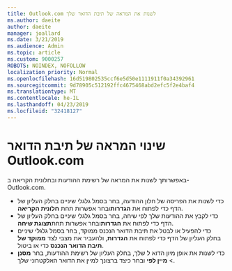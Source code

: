 ```yaml
---
title: Outlook.com לשנות את המראה של תיבת הדואר שלך
ms.author: daeite
author: daeite
manager: joallard
ms.date: 3/21/2019
ms.audience: Admin
ms.topic: article
ms.custom: 9000257
ROBOTS: NOINDEX, NOFOLLOW
localization_priority: Normal
ms.openlocfilehash: 16d519802535ccf6e5d50e1111911f0a34392961
ms.sourcegitcommit: 9d78905c512192ffc4675468abd2efc5f2e4baf4
ms.translationtype: MT
ms.contentlocale: he-IL
ms.lasthandoff: 04/23/2019
ms.locfileid: "32418127"
---
```

# <a name="change-the-look-of-your-outlookcom-mailbox"></a>שינוי המראה של תיבת הדואר Outlook.com

באפשרותך לשנות את המראה של רשימת ההודעות ובחלונית הקריאה ב- Outlook.com.

- כדי לשנות את הפריסה של חלון ההודעה, בחר בסמל גלגלי שיניים בחלק העליון של הדף כדי לפתוח את **הגדרות**ובחר אפשרות תחת **חלונית הקריאה**.
- כדי לקבץ את ההודעות שלך לפי שיחה, בחר בסמל גלגלי שיניים בחלק העליון של הדף כדי לפתוח את **הגדרות**ובחר אפשרות תחת**תצוגת שיחה**.
- כדי להפעיל או לבטל את תיבת הדואר הנכנס ממוקד, בחר בסמל גלגלי שיניים בחלק העליון של הדף כדי לפתוח את **הגדרות**, ולהעביר את מצבי לצד **ממוקד של תיבת הדואר הנכנס** כדי או ביטול.
- כדי לשנות את אופן מיון הדוא ל שלך, בחלק העליון של רשימת ההודעות, בחר **מסנן** > **מיין לפי** ובחר כיצד ברצונך למיין את הדואר האלקטרוני שלך.